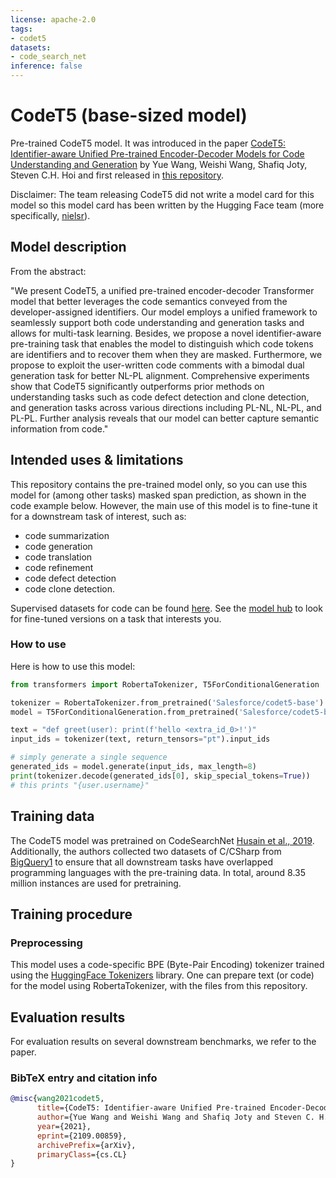 ```yaml
---
license: apache-2.0
tags:
- codet5
datasets:
- code_search_net
inference: false
---
```


# CodeT5 (base-sized model) 

Pre-trained CodeT5 model. It was introduced in the paper [CodeT5: Identifier-aware Unified Pre-trained Encoder-Decoder Models
for Code Understanding and Generation](https://arxiv.org/abs/2109.00859) by Yue Wang, Weishi Wang, Shafiq Joty, Steven C.H. Hoi and first released in [this repository](https://github.com/salesforce/CodeT5). 

Disclaimer: The team releasing CodeT5 did not write a model card for this model so this model card has been written by the Hugging Face team (more specifically, [nielsr](https://huggingface.co/nielsr)).

## Model description

From the abstract:

"We present CodeT5, a unified pre-trained encoder-decoder Transformer model that better leverages the code semantics conveyed from the developer-assigned identifiers. Our model employs a unified framework to seamlessly support both code understanding and generation tasks and allows for multi-task learning. Besides, we propose a novel identifier-aware pre-training task that enables the model to distinguish which code tokens are identifiers and to recover them when they are masked. Furthermore, we propose to exploit the user-written code comments with a bimodal dual generation task for better NL-PL alignment. Comprehensive experiments show that CodeT5 significantly outperforms prior methods on understanding tasks such as code defect detection and clone detection, and generation tasks across various directions including PL-NL, NL-PL, and PL-PL. Further analysis reveals that our model can better capture semantic information from code."

## Intended uses & limitations

This repository contains the pre-trained model only, so you can use this model for (among other tasks) masked span prediction, as shown in the code example below. However, the main use of this model is to fine-tune it for a downstream task of interest, such as:
* code summarization
* code generation
* code translation
* code refinement
* code defect detection
* code clone detection. 

Supervised datasets for code can be found [here](https://huggingface.co/datasets?languages=languages:code).
See the [model hub](https://huggingface.co/models?search=salesforce/codet) to look for fine-tuned versions on a task that interests you.

### How to use

Here is how to use this model:

```python
from transformers import RobertaTokenizer, T5ForConditionalGeneration

tokenizer = RobertaTokenizer.from_pretrained('Salesforce/codet5-base')
model = T5ForConditionalGeneration.from_pretrained('Salesforce/codet5-base')

text = "def greet(user): print(f'hello <extra_id_0>!')"
input_ids = tokenizer(text, return_tensors="pt").input_ids

# simply generate a single sequence
generated_ids = model.generate(input_ids, max_length=8)
print(tokenizer.decode(generated_ids[0], skip_special_tokens=True))
# this prints "{user.username}"
```

## Training data

The CodeT5 model was pretrained on CodeSearchNet [Husain et al., 2019](https://arxiv.org/abs/1909.09436). Additionally, the authors collected two datasets of C/CSharp from [BigQuery1](https://console.cloud.google.com/marketplace/details/github/github-repos) to ensure that all downstream tasks have overlapped programming languages with the pre-training data. In total, around 8.35 million instances are used for pretraining. 

## Training procedure

### Preprocessing

This model uses a code-specific BPE (Byte-Pair Encoding) tokenizer trained using the [HuggingFace Tokenizers](https://github.com/huggingface/tokenizers) library. One can prepare text (or code) for the model using RobertaTokenizer, with the files from this repository.

## Evaluation results

For evaluation results on several downstream benchmarks, we refer to the paper.

### BibTeX entry and citation info

```bibtex
@misc{wang2021codet5,
      title={CodeT5: Identifier-aware Unified Pre-trained Encoder-Decoder Models for Code Understanding and Generation}, 
      author={Yue Wang and Weishi Wang and Shafiq Joty and Steven C. H. Hoi},
      year={2021},
      eprint={2109.00859},
      archivePrefix={arXiv},
      primaryClass={cs.CL}
}
```